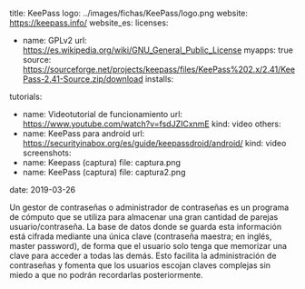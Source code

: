 title: KeePass
logo: ../images/fichas/KeePass/logo.png
website: https://keepass.info/
website_es: 
licenses:
  - name: GPLv2
    url: https://es.wikipedia.org/wiki/GNU_General_Public_License
myapps: true
source: https://sourceforge.net/projects/keepass/files/KeePass%202.x/2.41/KeePass-2.41-Source.zip/download
installs:

tutorials:
  - name: Videotutorial de funcionamiento
    url: https://www.youtube.com/watch?v=fsdJZICxnmE
    kind: video
others:
  - name: KeePass para android
    url: https://securityinabox.org/es/guide/keepassdroid/android/
    kind: video
screenshots:
  - name: Keepass (captura)
    file: captura.png
  - name: KeePass (captura)
    file: captura2.png

date: 2019-03-26


Un gestor de contraseñas o administrador de contraseñas es un programa de cómputo que se utiliza para almacenar una gran cantidad de parejas usuario/contraseña. La base de datos donde se guarda esta información está cifrada mediante una única clave (contraseña maestra; en inglés, master password), de forma que el usuario solo tenga que memorizar una clave para acceder a todas las demás. Esto facilita la administración de contraseñas y fomenta que los usuarios escojan claves complejas sin miedo a que no podrán recordarlas posteriormente.